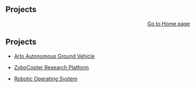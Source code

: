 ## Projects
<p align="right">
<a href="https://smartsystemslab-uf.github.io/">Go to Home page</a>
</p>


## Projects

- [Arlo Autonomous Ground Vehicle](https://smartsystemslab-uf.github.io/Projects/ArloAGV)

- [ZyboCopter Research Platform](https://smartsystemslab-uf.github.io/Projects/Multicopters/ZyboCopter)

- [Robotic Operating System](https://smartsystemslab-uf.github.io/Projects/ROS)
